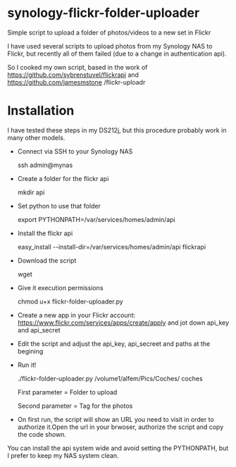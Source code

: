# synology-flickr-folder-uploader
Simple script to upload a folder of photos/videos to a new set in Flickr

I have used several scripts to upload photos from my Synology NAS to Flickr, but recently all of them failed (due to a change in authentication api).


So I cooked my own script, based in the work of  https://github.com/sybrenstuvel/flickrapi and https://github.com/jamesmstone
/flickr-uploadr

# Installation 

I have tested these steps in my DS212j, but this procedure probably work in many other models.

* Connect via SSH to your Synology NAS

  ssh admin@mynas

* Create a folder for the flickr api

  mkdir api

* Set python to use that folder

  export PYTHONPATH=/var/services/homes/admin/api

* Install the flickr api

  easy_install  --install-dir=/var/services/homes/admin/api flickrapi

* Download the script 

  wget
 
* Give it execution permissions

  chmod u+x flickr-folder-uploader.py

* Create a new app in your Flickr account: https://www.flickr.com/services/apps/create/apply and jot down api_key and api_secret
* Edit the script and adjust the api_key, api_secreet and paths at the begining
* Run it!

  ./flickr-folder-uploader.py /volume1/alfem/Pics/Coches/ coches

  First parameter = Folder to upload
  
  Second parameter = Tag for the photos 

* On first run, the script will show an URL you need to visit in order to authorize it.Open the url in your brwoser, authorize the script and copy the code shown.   

You can install the api system wide and avoid setting the PYTHONPATH, but I prefer to keep my NAS system clean.


